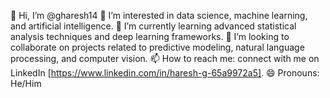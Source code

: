 👋 Hi, I’m @gharesh14
👀 I’m interested in data science, machine learning, and artificial intelligence.
🌱 I’m currently learning advanced statistical analysis techniques and deep learning frameworks.
💞️ I’m looking to collaborate on projects related to predictive modeling, natural language processing, and computer vision.
📫 How to reach me: connect with me on LinkedIn [https://www.linkedin.com/in/haresh-g-65a9972a5].
😄 Pronouns: He/Him

